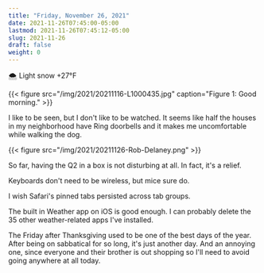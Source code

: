 ```yaml
---
title: "Friday, November 26, 2021"
date: 2021-11-26T07:45:00-05:00
lastmod: 2021-11-26T07:45:12-05:00
slug: 2021-11-26
draft: false
weight: 0
---
```


🌨  Light snow +27°F

{{< figure src="/img/2021/20211116-L1000435.jpg" caption="Figure 1: Good morning." >}}

I like to be seen, but I don't like to be watched. It seems like half the houses in my neighborhood have Ring doorbells and it makes me uncomfortable while walking the dog.

{{< figure src="/img/2021/20211126-Rob-Delaney.png" >}}

So far, having the Q2 in a box is not disturbing at all. In fact, it's a relief.

Keyboards don't need to be wireless, but mice sure do.

I wish Safari's pinned tabs persisted across tab groups.

The built in Weather app on iOS is good enough. I can probably delete the 35 other weather-related apps I've installed.

The Friday after Thanksgiving used to be one of the best days of the year. After being on sabbatical for so long, it's just another day. And an annoying one, since everyone and their brother is out shopping so I'll need to avoid going anywhere at all today.

[//]: # "Exported with love from a post written in Org mode"
[//]: # "- https://github.com/kaushalmodi/ox-hugo"
